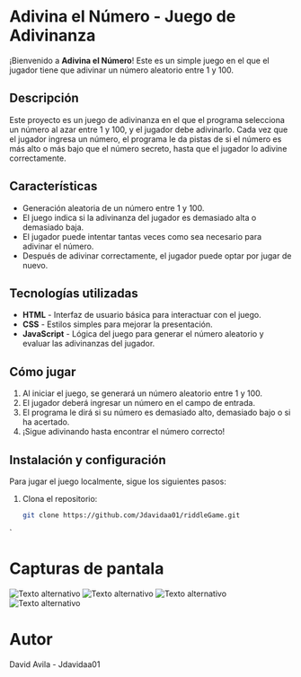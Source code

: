 # Adivina el Número - Juego de Adivinanza

¡Bienvenido a **Adivina el Número**! Este es un simple juego en el que el jugador tiene que adivinar un número aleatorio entre 1 y 100.

## Descripción

Este proyecto es un juego de adivinanza en el que el programa selecciona un número al azar entre 1 y 100, y el jugador debe adivinarlo. Cada vez que el jugador ingresa un número, el programa le da pistas de si el número es más alto o más bajo que el número secreto, hasta que el jugador lo adivine correctamente.

## Características

- Generación aleatoria de un número entre 1 y 100.
- El juego indica si la adivinanza del jugador es demasiado alta o demasiado baja.
- El jugador puede intentar tantas veces como sea necesario para adivinar el número.
- Después de adivinar correctamente, el jugador puede optar por jugar de nuevo.

## Tecnologías utilizadas

- **HTML** - Interfaz de usuario básica para interactuar con el juego.
- **CSS** - Estilos simples para mejorar la presentación.
- **JavaScript** - Lógica del juego para generar el número aleatorio y evaluar las adivinanzas del jugador.

## Cómo jugar

1. Al iniciar el juego, se generará un número aleatorio entre 1 y 100.
2. El jugador deberá ingresar un número en el campo de entrada.
3. El programa le dirá si su número es demasiado alto, demasiado bajo o si ha acertado.
4. ¡Sigue adivinando hasta encontrar el número correcto!

## Instalación y configuración

Para jugar el juego localmente, sigue los siguientes pasos:

1. Clona el repositorio:
   ```bash
   git clone https://github.com/Jdavidaa01/riddleGame.git
`
# Capturas de pantala
![Texto alternativo](./assets/sc1.png)
![Texto alternativo](./assets/sc2.png)
![Texto alternativo](./assets/sc3.png)
![Texto alternativo](./assets/sc4.png)

# Autor
  David Avila - Jdavidaa01

